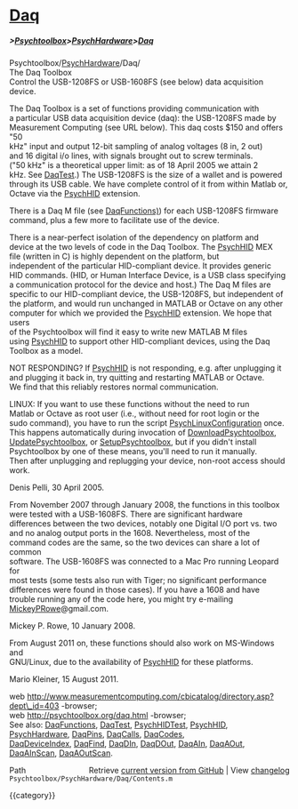 # [Daq](Daq)
##### >[Psychtoolbox](Psychtoolbox)>[PsychHardware](PsychHardware)>[Daq](Daq)

Psychtoolbox/[PsychHardware](PsychHardware)/Daq/  
The Daq Toolbox  
Control the USB-1208FS or USB-1608FS (see below) data acquisition device.   
  
The Daq Toolbox is a set of functions providing communication with  
a particular USB data acquisition device (daq): the USB-1208FS made by  
Measurement Computing (see URL below). This daq costs $150 and offers "50  
kHz" input and output 12-bit sampling of analog voltages (8 in, 2 out)  
and 16 digital i/o lines, with signals brought out to screw terminals.  
("50 kHz" is a theoretical upper limit: as of 18 April 2005 we attain 2  
kHz. See [DaqTest](DaqTest).) The USB-1208FS is the size of a wallet and is powered  
through its USB cable. We have complete control of it from within Matlab or,  
Octave via the [PsychHID](PsychHID) extension.   
  
There is a Daq M file (see [DaqFunctions)](DaqFunctions)) for each USB-1208FS firmware  
command, plus a few more to facilitate use of the device.   
  
There is a near-perfect isolation of the dependency on platform and  
device at the two levels of code in the Daq Toolbox. The [PsychHID](PsychHID) MEX  
file (written in C) is highly dependent on the platform, but  
independent of the particular HID-compliant device. It provides generic  
HID commands. (HID, or Human Interface Device, is a USB class specifying  
a communication protocol for the device and host.) The Daq M files are  
specific to our HID-compliant device, the USB-1208FS, but independent of  
the platform, and would run unchanged in MATLAB or Octave on any other  
computer for which we provided the [PsychHID](PsychHID) extension. We hope that users  
of the Psychtoolbox will find it easy to write new MATLAB M files  
using [PsychHID](PsychHID) to support other HID-compliant devices, using the Daq  
Toolbox as a model.  
  
NOT RESPONDING? If [PsychHID](PsychHID) is not responding, e.g. after unplugging it   
and plugging it back in, try quitting and restarting MATLAB or Octave.  
We find that this reliably restores normal communication.   
  
LINUX: If you want to use these functions without the need to run  
Matlab or Octave as root user (i.e., without need for root login or the  
sudo command), you have to run the script [PsychLinuxConfiguration](PsychLinuxConfiguration) once.  
This happens automatically during invocation of [DownloadPsychtoolbox](DownloadPsychtoolbox),  
[UpdatePsychtoolbox](UpdatePsychtoolbox), or [SetupPsychtoolbox](SetupPsychtoolbox), but if you didn't install  
Psychtoolbox by one of these means, you'll need to run it manually.  
Then after unplugging and replugging your device, non-root access should  
work.  
  
Denis Pelli, 30 April 2005.  
  
From November 2007 through January 2008, the functions in this toolbox   
were tested with a USB-1608FS.  There are significant hardware  
differences between the two devices, notably one Digital I/O port vs. two  
and no analog output ports in the 1608.  Nevertheless, most of the  
command codes are the same, so the two devices can share a lot of common  
software.  The USB-1608FS was connected to a Mac Pro running Leopard for  
most tests (some tests also run with Tiger; no significant performance  
differences were found in those cases).  If you have a 1608 and have  
trouble running any of the code here, you might try e-mailing  
[MickeyPRowe](MickeyPRowe)@gmail.com.  
  
Mickey P. Rowe, 10 January 2008.  
  
From August 2011 on, these functions should also work on MS-Windows and  
GNU/Linux, due to the availability of [PsychHID](PsychHID) for these platforms.  
  
Mario Kleiner, 15 August 2011.  
  
  
web http://www.measurementcomputing.com/cbicatalog/directory.asp?dept\_id=403 -browser;  
web http://psychtoolbox.org/daq.html -browser;  
See also: [DaqFunctions](DaqFunctions), [DaqTest](DaqTest), [PsychHIDTest](PsychHIDTest), [PsychHID](PsychHID),  
[PsychHardware](PsychHardware), [DaqPins](DaqPins), [DaqCalls](DaqCalls), [DaqCodes](DaqCodes),  
[DaqDeviceIndex](DaqDeviceIndex), [DaqFind](DaqFind), [DaqDIn](DaqDIn), [DaqDOut](DaqDOut), [DaqAIn](DaqAIn), [DaqAOut](DaqAOut), [DaqAInScan](DaqAInScan), [DaqAOutScan](DaqAOutScan).  




<div class="code_header" style="text-align:right;">
  <span style="float:left;">Path&nbsp;&nbsp;</span> <span class="counter">Retrieve <a href=
  "https://raw.github.com/Psychtoolbox-3/Psychtoolbox-3/beta/Psychtoolbox/PsychHardware/Daq/Contents.m">current version from GitHub</a> | View <a href=
  "https://github.com/Psychtoolbox-3/Psychtoolbox-3/commits/beta/Psychtoolbox/PsychHardware/Daq/Contents.m">changelog</a></span>
</div>
<div class="code">
  <code>Psychtoolbox/PsychHardware/Daq/Contents.m</code>
</div>

{{category}}